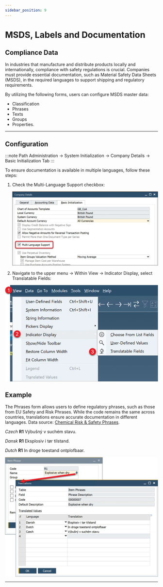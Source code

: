 ```yaml
---
sidebar_position: 9
---
```


# MSDS, Labels and Documentation

## Compliance Data

In industries that manufacture and distribute products locally and internationally, compliance with safety regulations is crucial. Companies must provide essential documentation, such as Material Safety Data Sheets (MSDS), in the required languages to support shipping and regulatory requirements.

By utilizing the following forms, users can configure MSDS master data:

- Classification
- Phrases
- Texts
- Groups
- Properties.

---

## Configuration

:::note Path
    Administration → System Initialization → Company Details → Basic Initialization Tab
:::

To ensure documentation is available in multiple languages, follow these steps:

1. Check the Multi-Language Support checkbox:

    ![Company](./media/msds-labels-documentation/company-details-multi-language.webp)

2. Navigate to the upper menu → Within View → Indicator Display, select Translatable Fields:

![Translatable Fields](./media/msds-labels-documentation/translatable-fields.webp)

## Example

The Phrases form allows users to define regulatory phrases, such as those from EU Safety and Risk Phrases. While the code remains the same across countries, translations ensure accurate documentation in different languages. Data source: [Chemical Risk & Safety Phrases](http://schoolscout24.de/cgi-bin/rsp/rspinput.cgi).

*Czech* **R1** Výbušný v suchém stavu.

*Dansk* **R1** Eksplosiv i tør tilstand.

*Dutch* **R1** In droge toestand ontplofbaar.

![Phrase Translation](./media/msds-labels-documentation/phrase-translation.webp)

---
